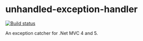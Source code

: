 # unhandled-exception-handler

[![Build status](https://ci.appveyor.com/api/projects/status/car1psys90556srk?svg=true)](https://ci.appveyor.com/project/spektrum/unhandled-exception-handler)

An exception catcher for .Net MVC 4 and 5.